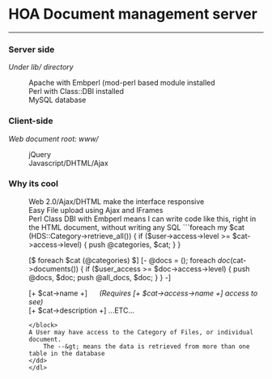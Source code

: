 <h1>HOA Document management server</h1>

<hr/>

<h3>Server side</h3>
<i>Under lib/ directory</i>
<dl>
<dd>Apache with Embperl (mod-perl based module installed
<dd>Perl with Class::DBI installed
<dd>MySQL database
</dl>

<h3>Client-side</h3>
<i>Web document root: www/</i>
<dl>
<dd>jQuery
<dd>Javascript/DHTML/Ajax
</dl>


<h3>Why its cool</h3>
<dl>
<dd>Web 2.0/Ajax/DHTML make the interface responsive
<dd>Easy File upload using Ajax and IFrames
<dd>Perl Class DBI with Embperl means I can write code like this, right in the HTML document, without writing any SQL
<block>
```foreach my $cat (HDS::Category->retrieve_all()) {
	if ($user->access->level >= $cat->access->level) {
		push @categories, $cat;
	}
}

[$ foreach $cat (@categories) $]
	[- 
	@docs = ();
	foreach $doc ($cat->documents()) {
		if ($user_access >= $doc->access->level) {
			push @docs, $doc;
			push @all_docs, $doc;
		}
	}
	-]
	<div class="category_header">[+ $cat->name +] &nbsp;&nbsp;&nbsp;&nbsp;&nbsp;<i>(Requires [+ $cat->access->name +] access to see)</i></div>
	<div class="category_body">[+ $cat->description +]
	<table class="document_management" id="document_list_[+ $cat->id +]">
...ETC...
```
</block>
A User may have access to the Category of Files, or individual document.
    The --&gt; means the data is retrieved from more than one table in the database
</dd>
</dl>
